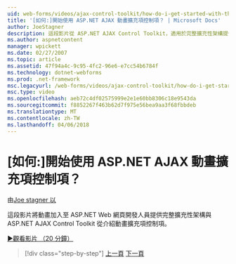 ```yaml
---
uid: web-forms/videos/ajax-control-toolkit/how-do-i-get-started-with-the-aspnet-ajax-animation-extender-control
title: '[如何:]開始使用 ASP.NET AJAX 動畫擴充項控制項？ | Microsoft Docs'
author: JoeStagner
description: 這段影片從 ASP.NET AJAX Control Toolkit，適用於完整擴充性架構提供開發人員介紹動畫擴充項控制項...
ms.author: aspnetcontent
manager: wpickett
ms.date: 02/27/2007
ms.topic: article
ms.assetid: 47f94a4c-9c95-4fc2-96e6-e7cc54b6784f
ms.technology: dotnet-webforms
ms.prod: .net-framework
msc.legacyurl: /web-forms/videos/ajax-control-toolkit/how-do-i-get-started-with-the-aspnet-ajax-animation-extender-control
msc.type: video
ms.openlocfilehash: aeb72c4df02575999e2e1e60bb8306c18e9543da
ms.sourcegitcommit: f8852267f463b62d7f975e56bea9aa3f68fbbdeb
ms.translationtype: MT
ms.contentlocale: zh-TW
ms.lasthandoff: 04/06/2018
---
```

<a name="how-do-i-get-started-with-the-aspnet-ajax-animation-extender-control"></a>[如何:]開始使用 ASP.NET AJAX 動畫擴充項控制項？
====================
由[Joe stagner 以](https://github.com/JoeStagner)

這段影片將動畫加入至 ASP.NET Web 網頁開發人員提供完整擴充性架構與 ASP.NET AJAX Control Toolkit 從介紹動畫擴充項控制項。

[&#9654;觀看影片 （20 分鐘）](https://channel9.msdn.com/Blogs/ASP-NET-Site-Videos/how-do-i-get-started-with-the-aspnet-ajax-animation-extender-control)

> [!div class="step-by-step"]
> [上一頁](how-do-i-use-the-aspnet-ajax-passwordstrength-extender.md)
> [下一頁](how-do-i-use-the-aspnet-ajax-confirmbutton-extender.md)
